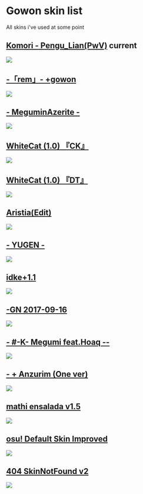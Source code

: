 # **Gowon skin list**

All skins i've used at some point 

 ## [**Komori - Pengu_Lian(PwV)**](http://www.mediafire.com/file/pr8n1s15j37whi8/Komori_-_Pengu_Lian%2528PwV%2529.osk/file)  current
![](https://skins.osuck.net/uploads/posts/2019-08/1565775665_screenshot6289.jpg)
 
 ## [**-「rem」- +gowon**](http://www.mediafire.com/file/vjzvtjepyt39ng9/-「rem」-++gowon.osk/file) 
![](https://i.imgur.com/20xhXi6.jpg)
 
 ## [**- MeguminAzerite -**](http://www.mediafire.com/file/6qj9w7t17zr54jj/-_MeguminAzerite__-.osk/file)
![](https://skins.osuck.net/uploads/posts/2018-12/1545721848_screenshot1642.jpg)

## [**WhiteCat (1.0) 『CK』**](http://www.mediafire.com/file/6250ar1z1jq0aes/-_%2523_WhiteCat_%25281.0%2529_%25E3%2580%258ECK%25E3%2580%258F_%2523-.osk/file)
![](https://skins.osuck.net/uploads/posts/2019-11/1573897221_3.jpg)

## [**WhiteCat (1.0) 『DT』**](http://www.mediafire.com/file/nqmdulhi5pln706/-_%2523_WhiteCat_%25281.0%2529_%25E3%2580%258EDT%25E3%2580%258F_%2523-.osk/file)
![](https://skins.osuck.net/uploads/posts/2019-11/1573897169_4.jpg)

## [**Aristia(Edit)**](https://www.mediafire.com/file/wxh5t1xfa3kpncd/Aristia%28Edit%29.osk/file)
![](https://skins.osuck.net/uploads/posts/2019-02/1549355517_3.jpg)

## [**- YUGEN -**](https://www.mediafire.com/file/r3oivckreh8nrqn/-_YUGEN_-.osk/file)
![](https://skins.osuck.net/uploads/posts/2018-09/1538054483_screenshot258.jpg)

## [**idke+1.1**](http://www.mediafire.com/file/iquuacals63m6eq/idke+1.1.osk/file)
![](https://skins.osuck.net/uploads/posts/2018-09/1537858215_bvputcn.jpg)

## [**-GN 2017-09-16**](http://www.mediafire.com/file/nfm6r0c04f8und5/-GN_2017-09-16.osk/file)
![](https://skins.osuck.net/uploads/posts/2018-10/1538730109_screenshot492.jpg)

## [**- #-K- Megumi feat.Hoaq --**](https://www.mediafire.com/file/r6ep8yy9ytyk40t/-_%2523-K-_Megumi_feat.Hoaq_--.osk/file#-K-+Megumi+feat.Hoaq+--.osk/file)
![](https://skins.osuck.net/uploads/posts/2020-08/1596631540_screenshot9261.jpg)

## [**- + Anzurim (One ver)**](https://www.mediafire.com/file/7urrt06pkni71oz/-_+_Anzurim_%28One_ver%29.osk/file)
![](https://skins.osuck.net/uploads/posts/2020-01/1578050944_screenshot7624.jpg)

## [**mathi ensalada v1.5**](http://www.mediafire.com/file/dasthizozmbr3dg/mathi_ensalada_v1.5_%2528Yellow_cursor%2529.osk/file)
![](https://skins.osuck.net/uploads/posts/2019-03/1553936590_screenshot3523.jpg)

## [**osu! Default Skin Improved**](https://www.mediafire.com/file/skpip57mu3y1doi/osu%21_Default_Skin_Improved.osk/file)
![](https://skins.osuck.net/uploads/posts/2020-03/1583321376_screenshot8139.jpg)

## [**404 SkinNotFound v2**](http://www.mediafire.com/file/xntqi7ms52y2e61/404_SkinNotFound_v2.osk/file)
![](https://skins.osuck.net/uploads/posts/2018-11/1541395297_screenshot993.jpg)
